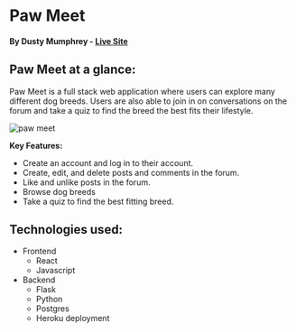 # Paw Meet

#### By Dusty Mumphrey - [Live Site](https://paw-meet.herokuapp.com/)

## Paw Meet at a glance:
Paw Meet is a full stack web application where users can explore many different dog breeds. Users are also able to join in on conversations on the forum and take a quiz to find the breed the best fits their lifestyle.

![paw meet](https://media.giphy.com/media/J6I2SO5CUL9Neeb7OE/giphy.gif)

**Key Features:**
* Create an account and log in to their account.
* Create, edit, and delete posts and comments in the forum.
* Like and unlike posts in the forum.
* Browse dog breeds
* Take a quiz to find the best fitting breed.

## Technologies used:

* Frontend
  * React
  * Javascript
* Backend
  * Flask
  * Python
  * Postgres
  * Heroku deployment


